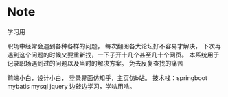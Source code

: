 # Note
学习用

职场中经常会遇到各种各样的问题，
每次翻阅各大论坛好不容易才解决，
下次再遇到这个问题的时候又要重新找，一下子开十几个甚至几十个网页。
本系统用于记录职场遇到过的问题以及当时的解决方案。
免去反复查找的痛苦

前端小白，设计小白，
登录界面仿知乎，主页仿b站。
技术栈：springboot mybatis mysql jquery
边敲边学习，学啥用啥。
